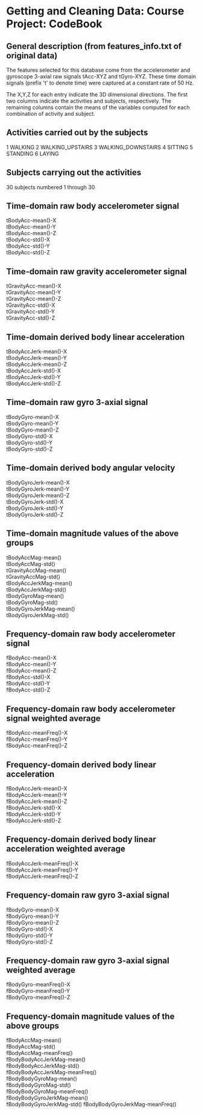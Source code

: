 # Getting and Cleaning Data: Course Project: CodeBook

## General description (from features_info.txt of original data)
The features selected for this database come from the accelerometer and gyroscope 3-axial raw signals tAcc-XYZ and tGyro-XYZ.  These time domain signals (prefix 't' to denote time) were captured at a constant rate of 50 Hz. 

The X,Y,Z for each entry indicate the 3D dimensional directions.
The first two columns indicate the activities and subjects, respectively.
The remaining columns contain the means of the variables computed for each combination of activity and subject.

## Activities carried out by the subjects
1 WALKING
2 WALKING_UPSTAIRS
3 WALKING_DOWNSTAIRS
4 SITTING
5 STANDING
6 LAYING

## Subjects carrying out the activities
30 subjects numbered 1 through 30

## Time-domain raw body accelerometer signal
tBodyAcc-mean()-X         
tBodyAcc-mean()-Y            
tBodyAcc-mean()-Z               
tBodyAcc-std()-X               
tBodyAcc-std()-Y                
tBodyAcc-std()-Z

## Time-domain raw gravity accelerometer signal
tGravityAcc-mean()-X            
tGravityAcc-mean()-Y           
tGravityAcc-mean()-Z            
tGravityAcc-std()-X             
tGravityAcc-std()-Y             
tGravityAcc-std()-Z
            
## Time-domain derived body linear acceleration
tBodyAccJerk-mean()-X           
tBodyAccJerk-mean()-Y           
tBodyAccJerk-mean()-Z           
tBodyAccJerk-std()-X           
tBodyAccJerk-std()-Y            
tBodyAccJerk-std()-Z            

## Time-domain raw gyro 3-axial signal
tBodyGyro-mean()-X             
tBodyGyro-mean()-Y             
tBodyGyro-mean()-Z              
tBodyGyro-std()-X               
tBodyGyro-std()-Y               
tBodyGyro-std()-Z              

## Time-domain derived body angular velocity
tBodyGyroJerk-mean()-X          
tBodyGyroJerk-mean()-Y          
tBodyGyroJerk-mean()-Z          
tBodyGyroJerk-std()-X         
tBodyGyroJerk-std()-Y           
tBodyGyroJerk-std()-Z           

## Time-domain magnitude values of the above groups 
tBodyAccMag-mean()              
tBodyAccMag-std()              
tGravityAccMag-mean()           
tGravityAccMag-std()            
tBodyAccJerkMag-mean()          
tBodyAccJerkMag-std()          
tBodyGyroMag-mean()             
tBodyGyroMag-std()              
tBodyGyroJerkMag-mean()         
tBodyGyroJerkMag-std()
         
## Frequency-domain raw body accelerometer signal
fBodyAcc-mean()-X               
fBodyAcc-mean()-Y               
fBodyAcc-mean()-Z               
fBodyAcc-std()-X               
fBodyAcc-std()-Y                
fBodyAcc-std()-Z

## Frequency-domain raw body accelerometer signal weighted average      
fBodyAcc-meanFreq()-X           
fBodyAcc-meanFreq()-Y          
fBodyAcc-meanFreq()-Z

## Frequency-domain derived body linear acceleration
fBodyAccJerk-mean()-X           
fBodyAccJerk-mean()-Y           
fBodyAccJerk-mean()-Z          
fBodyAccJerk-std()-X            
fBodyAccJerk-std()-Y            
fBodyAccJerk-std()-Z      

## Frequency-domain derived body linear acceleration weighted average 
fBodyAccJerk-meanFreq()-X      
fBodyAccJerk-meanFreq()-Y       
fBodyAccJerk-meanFreq()-Z       

## Frequency-domain raw gyro 3-axial signal
fBodyGyro-mean()-X              
fBodyGyro-mean()-Y             
fBodyGyro-mean()-Z              
fBodyGyro-std()-X               
fBodyGyro-std()-Y               
fBodyGyro-std()-Z              

## Frequency-domain raw gyro 3-axial signal weighted average
fBodyGyro-meanFreq()-X          
fBodyGyro-meanFreq()-Y          
fBodyGyro-meanFreq()-Z          

## Frequency-domain magnitude values of the above groups 
fBodyAccMag-mean()             
fBodyAccMag-std()  
fBodyAccMag-meanFreq()          
fBodyBodyAccJerkMag-mean()      
fBodyBodyAccJerkMag-std()      
fBodyBodyAccJerkMag-meanFreq()  
fBodyBodyGyroMag-mean()         
fBodyBodyGyroMag-std()          
fBodyBodyGyroMag-meanFreq()    
fBodyBodyGyroJerkMag-mean()     
fBodyBodyGyroJerkMag-std()
fBodyBodyGyroJerkMag-meanFreq()

